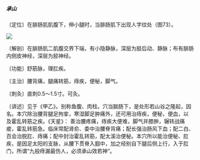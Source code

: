 ##### 承山

〔定位〕在腓肠肌肌腹下，伸小腿时，当腓肠肌下出现人字纹处（图73）。

   ![](./img/图73.jpg)

〔解剖〕在腓肠肌二肌腹交界下端，有小隐静脉，深层为胫后动、静脉；布有腓肠内侧皮神经，深层为胫神经。

〔功能〕舒筋脉，理肛疾。

〔主治〕腰背痛，腿痛转筋，痔疾，便秘，脚气。

〔刺灸〕直刺0.5〜1.5寸。可灸。

〔讲述〕见于《甲乙》。别称鱼腹、肉柱。穴当腨肠下，是处形若山谷之隆起，因名。本穴除治腰背腿足拘挛，寒湿脚足肿痛外，还可用治痔疾，便秘，便血，以 及霍乱转筋之疾。《天星》： 善治腰疼痛，痔疾大便难，脚气并膝肿，辗转战痛痠，霍乱转筋急。临床常配肾俞、委中治腰脊背痛；配长强治肠风下血；配二白、百会治脱肛、痔痛；配中封治霍乱转筋，配太溪治便秘。本穴所以能治便秘、肛疾，是因足太阳的支脉，从腰下贯脊入腘中，加之经别自下腿后侧上行，入于肛门，所谓“九般痔漏最伤人，必须承山效若神”。
